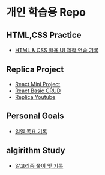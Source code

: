 # 개인 학습용 Repo

## HTML,CSS Practice

- [HTML & CSS 활용 UI 제작 연습 기록](https://github.com/feanar729/personal_study/tree/master/HTML%2CCSS%20Practice/readme.md)

## Replica Project

- [React Mini Project](https://github.com/feanar729/personal_study/blob/master/React%20Study/GuGuDan%20%20in%20React/%EA%B5%AC%EA%B5%AC%EB%8B%A8.md)
- [React Basic CRUD](https://github.com/feanar729/personal_study/tree/master/React%20Study/react_opentutorials/practice/src)
- [Replica Youtube]()

## Personal Goals

- [일일 목표 기록](<https://github.com/feanar729/personal_study/tree/master/personal%20Goals(daily%2Cweek)>)

## algirithm Study

- [알고리즘 풀이 및 기록](https://github.com/feanar729/personal_study/tree/master/algorithm%20Study)
